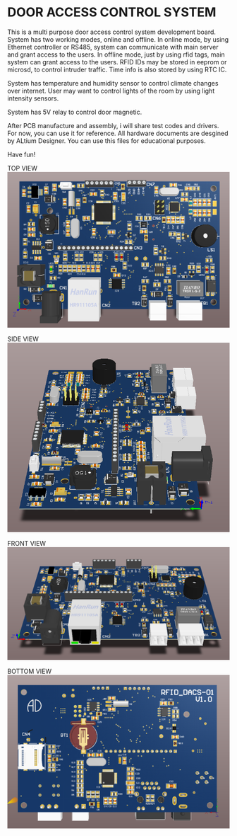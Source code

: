 # DOOR ACCESS CONTROL SYSTEM
This is a multi purpose door access control system development board. System has two working modes, online and offline. In online mode, by using Ethernet controller or RS485, system can communicate with main server and grant access to the users. In offline mode, just by using rfid tags, main system can grant access to the users. RFID IDs may be stored in eeprom or microsd, to control intruder traffic. Time info is also stored by using RTC IC.

System has temperature and humidity sensor to control climate changes over internet. User may want to control lights of the room by using light intensity sensors.

System has 5V relay to control door magnetic. 

After PCB manufacture and assembly, i will share test codes and drivers. For now, you can use it for reference. All hardware documents are desgined by ALtium Designer. You can use this files for educational purposes.

Have fun!

TOP VIEW
![TOP-VIEW](https://github.com/aytacdilek/RFID_DACS-01/blob/master/IMAGES/RFID_DACS-01_TOP_VIEW.PNG?raw=true)

SIDE VIEW
![SIDE-VIEW](https://github.com/aytacdilek/RFID_DACS-01/blob/master/IMAGES/RFID_DACS-01_SIDE_VIEW.PNG?raw=true)

FRONT VIEW
![FRONT-VIEW](https://github.com/aytacdilek/RFID_DACS-01/blob/master/IMAGES/RFID_DACS-01_FRONT_VIEW.PNG?raw=true)

BOTTOM VIEW
![BOTTOM-VIEW](https://github.com/aytacdilek/RFID_DACS-01/blob/master/IMAGES/RFID_DACS-01_BOTTOM_VIEW.PNG?raw=true)
